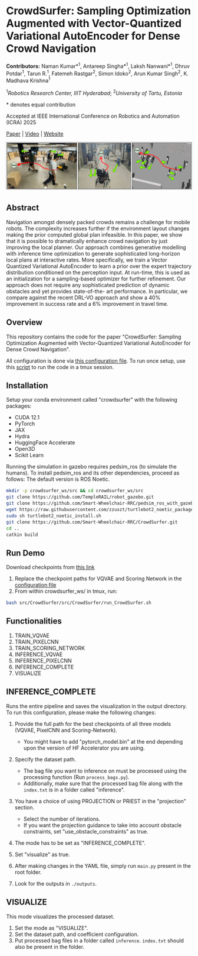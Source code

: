 # CrowdSurfer: Sampling Optimization Augmented with Vector-Quantized Variational AutoEncoder for Dense Crowd Navigation

**Contributors:** Naman Kumar*<sup>1</sup>, Antareep Singha*<sup>1</sup>, Laksh Nanwani\*<sup>1</sup>, Dhruv Potdar<sup>1</sup>, Tarun R.<sup>1</sup>, Fatemeh Rastgar<sup>2</sup>, Simon Idoko<sup>2</sup>, Arun Kumar Singh<sup>2</sup>, K. Madhava Krishna<sup>1</sup>

<sup>1</sup>_Robotics Research Center, IIIT Hyderabad_; <sup>2</sup>_University of Tartu, Estonia_

\* denotes equal contribution

Accepted at IEEE International Conference on Robotics and Automation (ICRA) 2025

[Paper](https://arxiv.org/abs/2409.16011) | [Video](https://youtu.be/BMDCYdxfaXM) | [Website](https://smart-wheelchair-rrc.github.io/CrowdSurfer-webpage/)

![teaser](./crowdsurfer.png)

## Abstract

Navigation amongst densely packed crowds remains a challenge for mobile robots. The complexity increases further if the environment layout changes making the prior computed global plan infeasible. In this paper, we show that it is possible to dramatically enhance crowd navigation by just improving the local planner. Our approach combines generative modelling with inference time optimization to generate sophisticated long-horizon local plans at interactive rates. More specifically, we train a Vector Quantized Variational AutoEncoder to learn a prior over the expert trajectory distribution conditioned on the perception input. At run-time, this is used as an initialization for a sampling-based optimizer for further refinement. Our approach does not require any sophisticated prediction of dynamic obstacles and yet provides state-of-the- art performance. In particular, we compare against the recent DRL-VO approach and show a 40% improvement in success rate and a 6% improvement in travel time.

## Overview

This repository contains the code for the paper "CrowdSurfer: Sampling Optimization Augmented with Vector-Quantized Variational AutoEncoder for Dense Crowd Navigation".

All configuration is done via [this configuration file](./src/CrowdSurfer/configuration/configuration.yaml).
To run once setup, use this [script](./src/CrowdSurfer/run_CrowdSurfer.sh) to run the code in a tmux session.

## Installation

Setup your conda environment called "crowdsurfer" with the following packages:

-   CUDA 12.1
-   PyTorch
-   JAX
-   Hydra
-   HuggingFace Accelerate
-   Open3D
-   Scikit Learn

Running the simulation in gazebo requires pedsim_ros (to simulate the humans).
To install pedsim_ros and its other dependencies, proceed as follows:
The default version is ROS Noetic.

```bash
mkdir -p crowdsurfer_ws/src && cd crowdsurfer_ws/src
git clone https://github.com/TempleRAIL/robot_gazebo.git
git clone https://github.com/Smart-Wheelchair-RRC/pedsim_ros_with_gazebo.git
wget https://raw.githubusercontent.com/zzuxzt/turtlebot2_noetic_packages/master/turtlebot2_noetic_install.sh
sudo sh turtlebot2_noetic_install.sh
git clone https://github.com/Smart-Wheelchair-RRC/CrowdSurfer.git
cd ..
catkin build
```

## Run Demo

Download checkpoints from [this link](https://drive.google.com/drive/folders/1HSRrbuwwNk9_C1WKN9qnStjemFLukO8s)

1. Replace the checkpoint paths for VQVAE and Scoring Network in the [configuration file](./src/CrowdSurfer/configuration/configuration.yaml)
2. From within crowdsurfer_ws/ in tmux, run:

```bash
bash src/CrowdSurfer/src/CrowdSurfer/run_CrowdSurfer.sh
```

## Functionalities

1. TRAIN_VQVAE
2. TRAIN_PIXELCNN
3. TRAIN_SCORING_NETWORK
4. INFERENCE_VQVAE
5. INFERENCE_PIXELCNN
6. INFERENCE_COMPLETE
7. VISUALIZE

## INFERENCE_COMPLETE

Runs the entire pipeline and saves the visualization in the output directory. To run this configuration, please make the following changes:

1. Provide the full path for the best checkpoints of all three models (VQVAE, PixelCNN and Scoring-Network).

    - You might have to add "pytorch_model.bin" at the end depending upon the version of HF Accelerator you are using.

2. Specify the dataset path.

    - The bag file you want to inference on must be processed using the processing function (Run `process_bags.py`).
    - Additionally, make sure that the processed bag file along with the `index.txt` is in a folder called "inference".

3. You have a choice of using PROJECTION or PRIEST in the "projection" section.

    - Select the number of iterations.
    - If you want the projection guidance to take into account obstacle constraints, set "use_obstacle_constraints" as true.

4. The mode has to be set as "INFERENCE_COMPLETE".

5. Set "visualize" as true.

6. After making changes in the YAML file, simply run `main.py` present in the root folder.

7. Look for the outputs in `./outputs`.

## VISUALIZE

This mode visualizes the processed dataset.

1. Set the mode as "VISUALIZE".
2. Set the dataset path, and coefficient configuration.
3. Put processed bag files in a folder called `inference`. `index.txt` should also be present in the folder.
